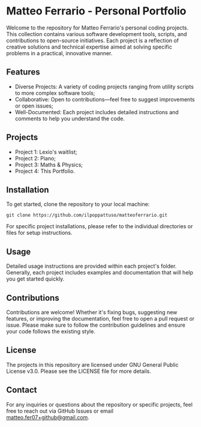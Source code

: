 # Matteo Ferrario - Personal Portfolio
Welcome to the repository for Matteo Ferrario's personal coding projects. This collection contains various software development tools, scripts, and contributions to open-source initiatives. Each project is a reflection of creative solutions and technical expertise aimed at solving specific problems in a practical, innovative manner.


## Features
* Diverse Projects: A variety of coding projects ranging from utility scripts to more complex software tools;
* Collaborative: Open to contributions—feel free to suggest improvements or open issues;
* Well-Documented: Each project includes detailed instructions and comments to help you understand the code.


## Projects
* Project 1: Lexio's waitlist;
* Project 2: Piano;
* Project 3: Maths & Physics;
* Project 4: This Portfolio.


## Installation
To get started, clone the repository to your local machine:

``` git clone https://github.com/ilpoppattuso/matteoferrario.git ```

For specific project installations, please refer to the individual directories or files for setup instructions.


## Usage
Detailed usage instructions are provided within each project's folder. Generally, each project includes examples and documentation that will help you get started quickly.


## Contributions
Contributions are welcome! Whether it's fixing bugs, suggesting new features, or improving the documentation, feel free to open a pull request or issue. Please make sure to follow the contribution guidelines and ensure your code follows the existing style.


## License
The projects in this repository are licensed under GNU General Public License v3.0. Please see the LICENSE file for more details.


## Contact
For any inquiries or questions about the repository or specific projects, feel free to reach out via GitHub Issues or email matteo.fer07+github@gmail.com.
